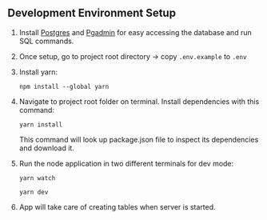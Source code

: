 ## Development Environment Setup

1. Install [Postgres](https://www.postgresql.org/download/) and [Pgadmin](https://www.pgadmin.org/download/) for easy accessing the database and run SQL commands.

2. Once setup, go to project root directory -> copy `.env.example` to `.env`

3. Install yarn:

   ```shell
   npm install --global yarn
   ```

4. Navigate to project root folder on terminal. Install dependencies with this command:

   ```shell
   yarn install
   ```

   This command will look up package.json file to inspect its dependencies and download it.

5. Run the node application in two different terminals for dev mode:
   ```shell
   yarn watch
   ```
   ```shell
   yarn dev
   ```
6. App will take care of creating tables when server is started.